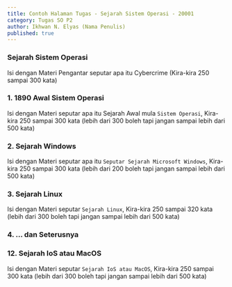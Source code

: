 ```yaml
---
title: Contoh Halaman Tugas - Sejarah Sistem Operasi - 20001
category: Tugas SO P2
author: Ikhwan N. Elyas (Nama Penulis)
published: true
---
```



### Sejarah Sistem Operasi

Isi dengan Materi Pengantar seputar apa itu Cybercrime (Kira-kira 250 sampai 300 kata)

### 1. 1890 Awal Sistem Operasi

Isi dengan Materi seputar apa itu Sejarah Awal mula `Sistem Operasi`, Kira-kira 250 sampai 300 kata (lebih dari 300 boleh tapi jangan sampai lebih dari 500 kata)

### 2. Sejarah Windows

Isi dengan Materi seputar apa itu `Seputar Sejarah Microsoft Windows`, Kira-kira 250 sampai 300 kata (lebih dari 200 boleh tapi jangan sampai lebih dari 500 kata)

### 3. Sejarah Linux 

Isi dengan Materi seputar `Sejarah Linux`, Kira-kira 250 sampai 320 kata (lebih dari 300 boleh tapi jangan sampai lebih dari 500 kata)

### 4. ... dan Seterusnya 


### 12. Sejarah IoS atau MacOS

Isi dengan Materi seputar  `Sejarah IoS atau MacOS`, Kira-kira 250 sampai 300 kata (lebih dari 300 boleh tapi jangan sampai lebih dari 500 kata)